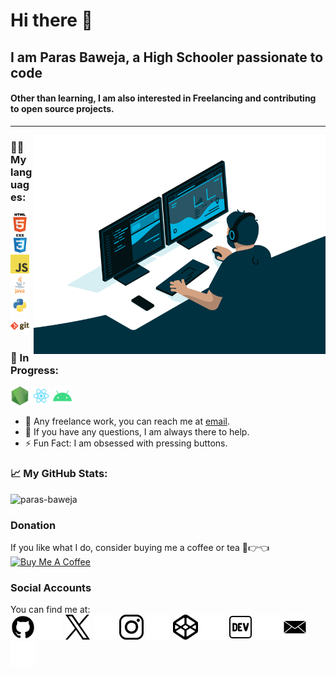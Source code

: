 # Hi there 👋
##  I am Paras Baweja, a High Schooler passionate to code  
#### Other than learning, I am also interested in Freelancing and contributing to open source projects.
<hr>
<img align="right" src="./Content/profile-gif.gif" alt="GIf" height="350">  

### 👨‍💻 My languages:  
<code><img height="30" src="https://raw.githubusercontent.com/github/explore/80688e429a7d4ef2fca1e82350fe8e3517d3494d/topics/html/html.png"></code>
<code><img height="30" src="https://raw.githubusercontent.com/github/explore/80688e429a7d4ef2fca1e82350fe8e3517d3494d/topics/css/css.png"></code>
<code><img height="30" src="https://raw.githubusercontent.com/github/explore/80688e429a7d4ef2fca1e82350fe8e3517d3494d/topics/javascript/javascript.png"></code>
<code><img height="30" src="https://raw.githubusercontent.com/github/explore/80688e429a7d4ef2fca1e82350fe8e3517d3494d/topics/java/java.png"></code>
<code><img height="30" src="https://raw.githubusercontent.com/github/explore/80688e429a7d4ef2fca1e82350fe8e3517d3494d/topics/python/python.png"></code>
<code><img height="30" src="https://raw.githubusercontent.com/github/explore/80688e429a7d4ef2fca1e82350fe8e3517d3494d/topics/git/git.png"></code>
### 🌱 In Progress:  
<code><img height="30" src="https://raw.githubusercontent.com/github/explore/80688e429a7d4ef2fca1e82350fe8e3517d3494d/topics/nodejs/nodejs.png"></code>
<code><img height="30" src="https://raw.githubusercontent.com/github/explore/80688e429a7d4ef2fca1e82350fe8e3517d3494d/topics/react/react.png"></code>
<code><img height="30" src="https://raw.githubusercontent.com/github/explore/80688e429a7d4ef2fca1e82350fe8e3517d3494d/topics/android/android.png"></code>
* 💼 Any freelance work, you can reach me at [email](mailto:parasbaweja@outlook.com).  
* 💬 If you have any questions, I am always there to help.  
* ⚡ Fun Fact: I am obsessed with pressing buttons.

### 📈 My GitHub Stats:
<img src="https://github-readme-stats.vercel.app/api?username=paras-baweja&show_icons=true&theme=gotham" alt="paras-baweja" />

### Donation
If you like what I do, consider buying me a coffee or tea 🥺👉👈  
<a href="https://www.buymeacoffee.com/parasbaweja" target="_blank"><img src="https://cdn.buymeacoffee.com/buttons/v2/default-blue.png" alt="Buy Me A Coffee" width="150" ></a>  

### Social Accounts
You can find me at:  
[![github profile link](./Content/github-for-light.webp)](https://www.github.com/Paras-Baweja#gh-light-mode-only)
[![github profile link](./Content/github-for-dark.webp)](https://www.github.com/Paras-Baweja#gh-dark-mode-only)
[![x profile link](./Content/x-for-light.webp)](https://www.twitter.com/ParasBaw#gh-light-mode-only)
[![x profile link](./Content/x-for-dark.webp)](https://www.twitter.com/ParasBaw#gh-dark-mode-only)
[![instagram profile link](./Content/instagram-for-light.webp)](https://www.instagram.com/paras.baw#gh-light-mode-only)
[![instagram profile link](./Content/instagram-for-dark.webp)](https://www.instagram.com/paras.baw#gh-dark-mode-only)
[![codepen profile link](./Content/codepen-for-light.webp)](https://codepen.io/Paras-Baweja#gh-light-mode-only)
[![codepen profile link](./Content/codepen-for-dark.webp)](https://codepen.io/Paras-Baweja#gh-dark-mode-only)
[![dev profile link](./Content/dev-for-light.webp)](https://dev.to/parasbaweja#gh-light-mode-only)
[![dev profile link](./Content/dev-for-dark.webp)](https://dev.to/parasbaweja#gh-dark-mode-only)
[![mail link](./Content/mail-for-light.webp)](mailto:parasbaweja@outlook.com#gh-light-mode-only)
[![mail link](./Content/mail-for-dark.webp)](mailto:parasbaweja@outlook.com#gh-dark-mode-only)